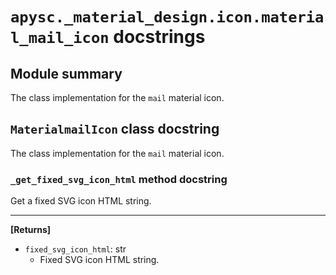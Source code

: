 # `apysc._material_design.icon.material_mail_icon` docstrings

## Module summary

The class implementation for the `mail` material icon.

## `MaterialmailIcon` class docstring

The class implementation for the `mail` material icon.

### `_get_fixed_svg_icon_html` method docstring

Get a fixed SVG icon HTML string.<hr>

**[Returns]**

- `fixed_svg_icon_html`: str
  - Fixed SVG icon HTML string.